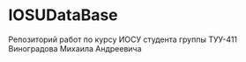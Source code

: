 # IOSUDataBase
Репозиторий работ по курсу ИОСУ студента группы ТУУ-411 Виноградова Михаила Андреевича
